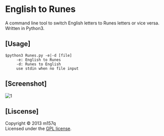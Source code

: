 English to Runes
======================
A command line tool to switch English letters to Runes letters or vice versa.
Written in Python3.

[Usage]
------
    $python3 Runes.py -e|-d [file]                                                 
         -e: English to Runes                                                                          
         -d: Runes to English                                                                          
         use stdin when no file input 

[Screenshot]
--------     
![1](http://i.imgur.com/u2r07ww.jpg)



[Liscense]
----------
Copyright &copy; 2013 m157q  
Licensed under the [GPL license][GPL].

[GPL]: http://www.gnu.org/licenses/gpl.html
